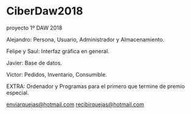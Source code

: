 # CiberDaw2018
proyecto 1º DAW 2018

Alejandro: Persona, Usuario, Administrador y Almacenamiento.

Felipe y Saul: Interfaz gráfica en general.

Javier: Base de datos.

Victor: Pedidos, Inventario, Consumible.

EXTRA: Ordenador y Programas para el primero que termine de premio especial.

enviarquejas@hotmail.com
recibirquejas@hotmail.com
